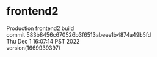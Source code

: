 # frontend2  
Production frontend2 build  
commit 583b8456c670526b3f6513abeee1b4874a49b5fd  
Thu Dec 1 16:07:14 PST 2022  
version(1669939397)  
